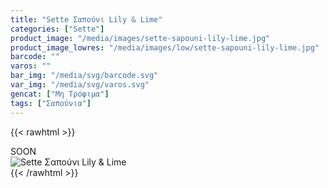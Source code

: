 ```yaml
---
title: "Sette Σαπούνι Lily & Lime"
categories: ["Sette"]
product_image: "/media/images/sette-sapouni-lily-lime.jpg"
product_image_lowres: "/media/images/low/sette-sapouni-lily-lime.jpg"
barcode: ""
varos: ""
bar_img: "/media/svg/barcode.svg"
var_img: "/media/svg/varos.svg"
gencat: ["Μη Τρόφιμα"]
tags: ["Σαπούνια"]
---
```

{{< rawhtml >}}

<div class="sload435"><div class="product">SOON<br><div class="pimg"><img alt="Sette Σαπούνι Lily &amp; Lime" title="Sette Σαπούνι Lily &amp; Lime" src="/media/images/sette-sapouni-lily-lime.jpg"></div></div></div>
{{< /rawhtml >}}


